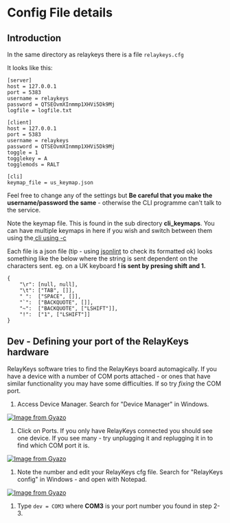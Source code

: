 # Config File details

## Introduction

In the same directory as relaykeys there is a file `relaykeys.cfg`

It looks like this:

```
[server]
host = 127.0.0.1
port = 5383
username = relaykeys
password = QTSEOvmXInmmp1XHVi5Dk9Mj
logfile = logfile.txt

[client]
host = 127.0.0.1
port = 5383
username = relaykeys
password = QTSEOvmXInmmp1XHVi5Dk9Mj
toggle = 1
togglekey = A
togglemods = RALT

[cli]
keymap_file = us_keymap.json
```

Feel free to change any of the settings but **Be careful that you make the username/password the same** - otherwise the CLI programme can't talk to the service.

Note the keymap file. This is found in the sub directory **cli\_keymaps**. You can have multiple keymaps in here if you wish and switch between them using the[ cli using -c ](relaykeys-cli.md#defining-a-keymap-c)

Each file is a json file (tip - using [jsonlint](https://jsonlint.com) to check its formatted ok) looks something like the below where the string is sent dependent on the characters sent. eg. on a UK keyboard **!  is sent by presing shift and 1.**&#x20;

```
{
    "\r": [null, null],
    "\t": ["TAB", []],
    " ":  ["SPACE", []],
    "`":  ["BACKQUOTE", []],
    "~":  ["BACKQUOTE", ["LSHIFT"]],
    "!":  ["1", ["LSHIFT"]]
}
```

## Dev - Defining your port of the RelayKeys hardware

RelayKeys software tries to find the RelayKeys board automagically. If you have a device with a number of COM ports attached - or ones that have similar functionality you may have some difficulties. If so try _fixing_ the COM port.

1. Access Device Manager. Search for "Device Manager" in Windows.

[![Image from Gyazo](https://i.gyazo.com/0b327be4a6ad9ea569da378e1f1d7a1a.gif)](https://gyazo.com/0b327be4a6ad9ea569da378e1f1d7a1a)

1. Click on Ports. If you only have RelayKeys connected you should see one device. If you see many - try unplugging it and replugging it in to find which COM port it is.

[![Image from Gyazo](https://i.gyazo.com/0b327be4a6ad9ea569da378e1f1d7a1a.gif)](https://gyazo.com/0b327be4a6ad9ea569da378e1f1d7a1a)

1. Note the number and edit your RelayKeys cfg file. Search for "RelayKeys config" in Windows - and open with Notepad.

[![Image from Gyazo](https://i.gyazo.com/427603ca7c287942ad92ccd823c0f64d.gif)](https://gyazo.com/427603ca7c287942ad92ccd823c0f64d)

1. Type `dev = COM3` where **COM3** is your port number you found in step 2-3.
